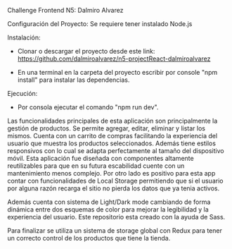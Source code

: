 Challenge Frontend N5: Dalmiro Alvarez

Configuración del Proyecto: 
Se requiere tener instalado Node.js

Instalación: 
- Clonar o descargar el proyecto desde este link: 
https://github.com/dalmiroalvarez/n5-projectReact-dalmiroalvarez

- En una terminal en la carpeta del proyecto escribir por console "npm install" para instalar las dependencias.

Ejecución: 
- Por consola ejecutar el comando "npm run dev".

Las funcionalidades principales de esta aplicación son principalmente la gestión de productos. Se permite agregar, editar, eliminar y listar los mismos.
Cuenta con un carrito de compras facilitando la experiencia del usuario que muestra los productos seleccionados. Además tiene estilos responsivos con lo cual se adapta perfectamente al tamaño del dispositivo móvil. Esta aplicación fue diseñada con componentes altamente reutilizables para que en su futura escabilidad cuente con un mantenimiento menos complejo.
Por otro lado es positivo para esta app contar con funcionalidades de Local Storage permitiendo que si el usuario por alguna razón recarga el sitio no pierda los datos que ya tenia activos.

Además cuenta con sistema de Light/Dark mode cambiando de forma dinámica entre dos esquemas de color para mejorar la legibilidad y la experiencia del usuario. Este repositorio esta creado con la ayuda de Sass.

Para finalizar se utiliza un sistema de storage global con Redux para tener un correcto control de los productos que tiene la tienda.


